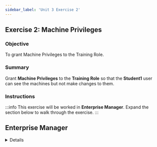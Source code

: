 ```yaml
---
sidebar_label: 'Unit 3 Exercise 2'
---
```


## Exercise 2: Machine Privileges

### Objective

To grant Machine Privileges to the Training Role.

### Summary

Grant  **Machine Privileges** to the **Training Role** so that the **Student1** user can see the machines but not make changes to them.

### Instructions

:::info
This exercise will be worked in **Enterprise Manager**. Expand the section below to walk through the exercise.
:::

## Enterprise Manager

<details>

:::tip [Walkthrough Video - Unit 3 Exercise 2](../static/videobasic/U3E2.mp4)
:::

#### Granting Machine Privileges

1. In the **Security** section, expand **Privileges** 
2. Double click on **Machine Privileges**. 
3. In the **Select Role** drop-down, select the **Training** Role.
4. In the **Revoked** column, click **SMATraining** and then click the the green arrow (pointing to the right) to move it to the **Granted** column.
5. Close the **Machine Privileges** tab.

#### Verify the Machine Privileges

21. Click the **Lock** icon in the top left corner to log out of Enterprise Manager.
22. In the **Confirm Logout** window, click **OK**.
23. From the OpCon/xps Login screen:
  * In the **Username** field, enter ```Student1```.
  * In the **Password** field, enter ```password1```.
  * Click **Login**.
24. In **Operations**, double click **Machine Status**.
25. In **Machine Status** tab, right click the **SMATraining** machine.
26. Validate that the user cannot change the communication status of the machine.
27. Attempt to select **Edit Machine**. You should receive an error message.
28. Close the **Machine Status** tab.
29. Logout of Enterprise Manager. 
30. Click **OK** to confirm you are logging out.
31. Leave both the **Username** and the **Password** fields blank.
32. Click **Login**.

:::caution Warning
The User **Student1** cannot update any information for any machine in the configuration, but will be able to select this machine when setting up jobs **IF** the privileges for that machine are configured.
:::

</details>